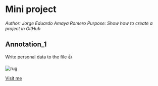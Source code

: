 # Mini project

*Author: Jorge Eduardo Amaya Romero*
*Purpose: Show how to create a project in GitHub*

## Annotation_1
Write personal data to the file :thumbsup:

![rug](https://www.rug.nl/_definition/shared/images/logo--en.png)

[Visit me](https://github.com/jorgeamaya)
